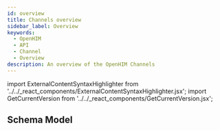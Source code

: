 ```yaml
---
id: overview
title: Channels overview
sidebar_label: Overview
keywords:
  - OpenHIM
  - API
  - Channel
  - Overview
description: An overview of the OpenHIM Channels
---
```


import ExternalContentSyntaxHighlighter from '../../_react_components/ExternalContentSyntaxHighlighter.jsx';
import GetCurrentVersion from '../../_react_components/GetCurrentVersion.jsx';

## Schema Model

<GetCurrentVersion>
  <ExternalContentSyntaxHighlighter
    url="https://raw.githubusercontent.com/jembi/openhim-core-js/<VERSION>/src/model/channels.js"
    language="javascript"
  />
</GetCurrentVersion>
